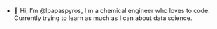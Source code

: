 - 👋 Hi, I’m @lpapaspyros, I'm a chemical engineer who loves to code. Currently trying to learn as much as I can about data science.

<!---
lpapaspyros/lpapaspyros is a ✨ special ✨ repository because its `README.md` (this file) appears on your GitHub profile.
You can click the Preview link to take a look at your changes.
--->
